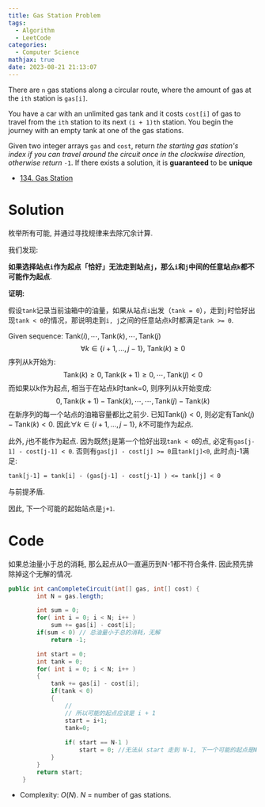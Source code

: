 ```yaml
---
title: Gas Station Problem
tags:
  - Algorithm
  - LeetCode
categories:
  - Computer Science
mathjax: true
date: 2023-08-21 21:13:07
---
```


There are `n` gas stations along a circular route, where the amount of gas at the `ith` station is `gas[i]`.

You have a car with an unlimited gas tank and it costs `cost[i]` of gas to travel from the `ith` station to its next `(i + 1)th` station. You begin the journey with an empty tank at one of the gas stations.

Given two integer arrays `gas` and `cost`, return *the starting gas station's index if you can travel around the circuit once in the clockwise direction, otherwise return* `-1`. If there exists a solution, it is **guaranteed** to be **unique**

* [134. Gas Station](https://leetcode.com/problems/gas-station/)

<!--more-->

# Solution

枚举所有可能, 并通过寻找规律来去除冗余计算.



我们发现:

**如果选择站点`i`作为起点「恰好」无法走到站点`j`，那么`i`和`j`中间的任意站点`k`都不可能作为起点**.



**证明:**

假设`tank`记录当前油箱中的油量，如果从站点`i`出发（`tank = 0`），走到`j`时恰好出现`tank < 0`的情况，那说明走到`i, j`之间的任意站点`k`时都满足`tank >= 0`. 

Given sequence: $\mathrm{Tank}(i), \cdots, \mathrm{Tank}(k), \cdots, \mathrm{Tank}(j)$
$$
\forall k \in \{ i+1, ..., j-1\}, \ \mathrm{Tank}(k)\ge0
$$
序列从k开始为: 
$$
\mathrm{Tank}(k) \ge 0, \mathrm{Tank}(k+1) \ge 0, \cdots, \mathrm{Tank}(j) < 0
$$
而如果以k作为起点, 相当于在站点k时tank=0, 则序列从k开始变成:
$$
0, \mathrm{Tank}(k+1) - \mathrm{Tank}(k), \cdots, \cdots, \mathrm{Tank}(j) - \mathrm{Tank}(k)
$$
在新序列的每一个站点的油箱容量都比之前少. 已知$\mathrm{Tank}(j) < 0$, 则必定有$\mathrm{Tank}(j) - \mathrm{Tank}(k) \lt 0$. 因此$\forall k \in \{ i+1, ..., j-1\}$, $k$不可能作为起点.



此外, $j$也不能作为起点. 因为既然`j`是第一个恰好出现`tank < 0`的点, 必定有`gas[j-1] - cost[j-1] < 0`. 否则有`gas[j] - cost[j] >= 0`且`tank[j]<0`, 此时点j-1满足:

```
tank[j-1] = tank[i] - (gas[j-1] - cost[j-1] ) <= tank[j] < 0
```

与前提矛盾.



因此, 下一个可能的起始站点是`j+1`.

# Code

如果总油量小于总的消耗, 那么起点从0一直遍历到N-1都不符合条件. 因此预先排除掉这个无解的情况.

```java
public int canCompleteCircuit(int[] gas, int[] cost) {
        int N = gas.length;

        int sum = 0;
        for( int i = 0; i < N; i++ )
            sum += gas[i] - cost[i];
        if(sum < 0) // 总油量小于总的消耗，无解
            return -1;

        int start = 0;
        int tank = 0;
        for( int i = 0; i < N; i++ )
        {
            tank += gas[i] - cost[i];
            if(tank < 0)
            {
                // 
                // 所以可能的起点应该是 i + 1 
                start = i+1;
                tank=0;
                
                if( start == N-1 )
                    start = 0; //无法从 start 走到 N-1, 下一个可能的起点是N. 由于路线是循环的, 站点N也就是站点0.
            }
        }
        return start;
    }
```

* Complexity: $O(N)$. $N$ = number of gas stations.
